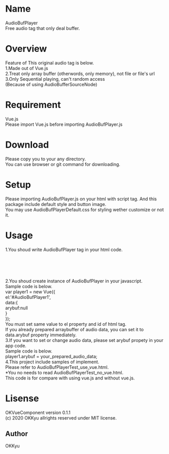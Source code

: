 # Name  
  AudioBufPlayer  
  Free audio tag that only deal buffer.  

# Overview  
  Feature of This original audio tag is below.  
1.Made out of Vue.js  
2.Treat only array buffer (otherwords, only memory), not file or file's url  
3.Only Sequential playing, can't random access  
  (Because of using AudioBufferSourceNode)  

# Requirement  
   Vue.js  
    Please import Vue.js before importing AudioBufPlayer.js  

# Download  
  Please copy you to your any directory.  
  You can use browser or git command for downloading.  

# Setup  
  Please importing AudioBufPlayer.js on your html with script tag.
  And this package include default style and button image.  
  You may use AudioBufPlayerDefault.css for styling wether customize or not it.

# Usage
1.You shoud write AudioBufPlayer tag in your html code.
    <div id="AudioBufPlayer1">  
    	<audio-buf-player  
    		v-bind:arybuf="arybuf">  
    	</audio-buf-player>  
    </div>  
2.You shoud create instance of AudioBufPlayer in your javascript.  
  Sample code is below.  
    var player1 = new Vue({  
    	el:'#AudioBufPlayer1',  
    	data:{  
    		arybuf:null  
    	}  
    });  
  You must set same value to el property and id of html tag.  
  If you already prepared arraybuffer of audio data, you can set it to data.arybuf property immediately.  
3.If you want to set or change audio data, please set arybuf propety in your app code.  
  Sample code is below.  
    player1.arybuf = your_prepared_audio_data;  
4.This project include samples of implement.  
  Please refer to AudioBufPlayerTest_use_vue.html.  
  *You no needs to read AudioBufPlayerTest_no_vue.html.  
  This code is for compare with using vue.js and without vue.js.  

# Lisense  
   OKVueComponent version 0.1.1  
   (c) 2020 OKKyu allrights reserved under MIT license.  
   
## Author  
OKKyu  
